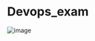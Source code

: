 # Devops_exam
![image](https://github.com/user-attachments/assets/05655f76-af83-4aed-a827-6f8b80a77277)
